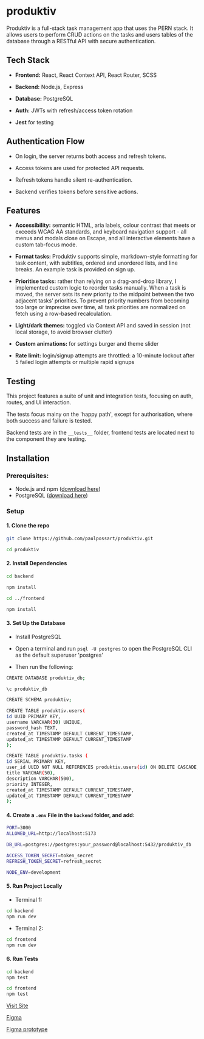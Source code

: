 # produktiv
Produktiv is a full-stack task management app that uses the PERN stack. It allows users to perform CRUD actions on the tasks and users tables of the database through a RESTful API with secure authentication.

## Tech Stack
- **Frontend:** React, React Context API, React Router, SCSS

- **Backend:** Node.js, Express

- **Database:** PostgreSQL

- **Auth:** JWTs with refresh/access token rotation

- **Jest** for testing

## Authentication Flow
- On login, the server returns both access and refresh tokens.

- Access tokens are used for protected API requests.

- Refresh tokens handle silent re-authentication.

- Backend verifies tokens before sensitive actions.

## Features
- **Accessibility:** semantic HTML, aria labels, colour contrast that meets or exceeds WCAG AA standards, and keyboard navigation support - all menus and modals close on Escape, and all interactive elements have a custom tab-focus mode. 

- **Format tasks:** Produktiv supports simple, markdown-style formatting for task content, with subtitles, ordered and unordered lists, and line breaks. An example task is provided on sign up.

- **Prioritise tasks:** rather than relying on a drag-and-drop library, I implemented custom logic to reorder tasks manually. When a task is moved, the server sets its new priority to the midpoint between the two adjacent tasks’ priorities. To prevent priority numbers from becoming too large or imprecise over time, all task priorities are normalized on fetch using a row-based recalculation.

- **Light/dark themes:** toggled via Context API and saved in session (not local storage, to avoid browser clutter)

- **Custom animations:** for settings burger and theme slider

- **Rate limit:**  login/signup attempts are throttled: a 10-minute lockout after 5 failed login attempts or multiple rapid signups

## Testing
This project features a suite of unit and integration tests, focusing on auth, routes, and UI interaction.

The tests focus mainy on the 'happy path', except for authorisation, where both success and failure is tested.

Backend tests are in the `__tests__` folder, frontend tests are located next to the component they are testing.

## Installation
### Prerequisites:
- Node.js and npm ([download here](https://nodejs.org/))
- PostgreSQL ([download here](https://www.postgresql.org/download/))

### Setup
#### 1. Clone the repo

```bash
git clone https://github.com/paulpossart/produktiv.git

cd produktiv
```

#### 2. Install Dependencies

```bash
cd backend

npm install

cd ../frontend

npm install
```
#### 3. Set Up the Database

- Install PostgreSQL

- Open a terminal and run `psql -U postgres` to open the PostgreSQL CLI as the default superuser 'postgres'

- Then run the following:

```bash
CREATE DATABASE produktiv_db;

\c produktiv_db

CREATE SCHEMA produktiv;

CREATE TABLE produktiv.users(
id UUID PRIMARY KEY,
username VARCHAR(30) UNIQUE,
password_hash TEXT,
created_at TIMESTAMP DEFAULT CURRENT_TIMESTAMP,
updated_at TIMESTAMP DEFAULT CURRENT_TIMESTAMP
);

CREATE TABLE produktiv.tasks (
id SERIAL PRIMARY KEY,
user_id UUID NOT NULL REFERENCES produktiv.users(id) ON DELETE CASCADE,
title VARCHAR(50),
description VARCHAR(500),
priority INTEGER,
created_at TIMESTAMP DEFAULT CURRENT_TIMESTAMP,
updated_at TIMESTAMP DEFAULT CURRENT_TIMESTAMP
);

```

#### 4. Create a `.env` File in the `backend` folder, and add:

```bash
PORT=3000
ALLOWED_URL=http://localhost:5173

DB_URL=postgres://postgres:your_password@localhost:5432/produktiv_db

ACCESS_TOKEN_SECRET=token_secret
REFRESH_TOKEN_SECRET=refresh_secret

NODE_ENV=development

```

#### 5. Run Project Locally
- Terminal 1:
```bash
cd backend
npm run dev
```

- Terminal 2:
```bash
cd frontend
npm run dev
```

#### 6. Run Tests
```bash
cd backend
npm test

cd frontend
npm test
```


[Visit Site](https://produktiv.netlify.app/)

[Figma](https://www.figma.com/design/bITCZrFdR3oE4tM2RG0X3C/productiv?node-id=0-1&t=Yr9n4aa2vl5wrUWM-1)

[Figma prototype](https://www.figma.com/proto/bITCZrFdR3oE4tM2RG0X3C/productiv?node-id=0-1&t=Yr9n4aa2vl5wrUWM-1)